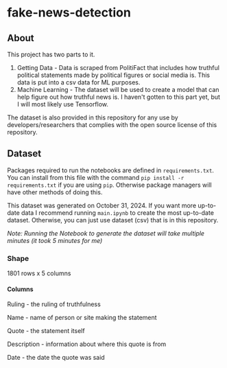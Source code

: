 # fake-news-detection

## About
This project has two parts to it. 

1) Getting Data - Data is scraped from PolitiFact that includes how truthful political statements made by political figures or social media is. This data is put into a csv data for ML purposes.
2) Machine Learning - The dataset will be used to create a model that can help figure out how truthful news is. I haven't gotten to this part yet, but I will most likely use Tensorflow.

The dataset is also provided in this repository for any use by developers/researchers that complies with the open source license of this repository.

## Dataset
Packages required to run the notebooks are defined in `requirements.txt`. 
You can install from this file with the command `pip install -r requirements.txt` if you are using `pip`. Otherwise package managers will have other methods of doing this. 

This dataset was generated on October 31, 2024. If you want more up-to-date data I recommend running `main.ipynb` to create the most up-to-date dataset.
Otherwise, you can just use dataset (csv) that is in this repository.

*Note: Running the Notebook to generate the dataset will take multiple minutes (it took 5 minutes for me)*

### Shape

1801 rows x 5 columns

#### Columns

Ruling - the ruling of truthfulness

Name - name of person or site making the statement

Quote - the statement itself

Description - information about where this quote is from

Date - the date the quote was said

